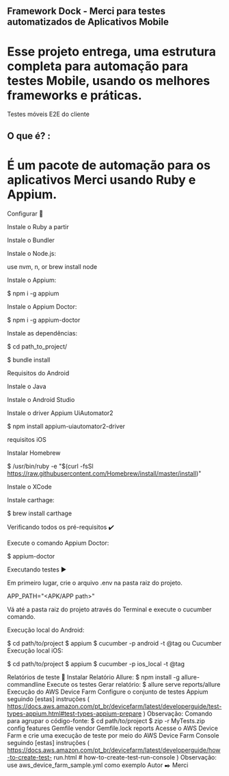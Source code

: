 ## Framework Dock - Merci  para testes automatizados de Aplicativos Mobile

# Esse projeto entrega, uma estrutura completa para automação para testes Mobile, usando os melhores frameworks e práticas.

Testes móveis E2E do cliente

## O que é? :

# É um pacote de automação para os aplicativos Merci usando Ruby e Appium.

Configurar 🔨

Instale o Ruby a partir 

Instale o Bundler 

Instale o Node.js:

use nvm, n, or brew install node

Instale o Appium:

$ npm i -g appium

Instale o Appium Doctor:

$ npm i -g appium-doctor

Instale as dependências:

$ cd path_to_project/

$ bundle install

Requisitos do Android

Instale o Java 

Instale o Android Studio 

Instale o driver Appium UiAutomator2

$ npm install appium-uiautomator2-driver

requisitos iOS

Instalar Homebrew

$ /usr/bin/ruby -e "$(curl -fsSl https://raw.githubusercontent.com/Homebrew/install/master/install)"

Instale o XCode 

Instale carthage:

$ brew install carthage

Verificando todos os pré-requisitos ✔️

Execute o comando Appium Doctor:

$ appium-doctor

Executando testes ▶ ️

Em primeiro lugar, crie o arquivo .env na pasta raiz do projeto.


APP_PATH="<APK/APP path>"

Vá até a pasta raiz do projeto através do Terminal e execute o cucumber comando.

Execução local do Android:

$ cd path/to/project
$ appium
$ cucumber -p android -t @tag ou Cucumber
Execução local iOS:

$ cd path/to/project
$ appium
$ cucumber -p ios_local -t @tag

Relatórios de teste 📄
Instalar Relatório Allure:
$ npm install -g allure-commandline
Execute os testes
Gerar relatório:
$ allure serve reports/allure
Execução do AWS Device Farm
Configure o conjunto de testes Appium seguindo [estas] instruções ( https://docs.aws.amazon.com/pt_br/devicefarm/latest/developerguide/test-types-appium.html#test-types-appium-prepare ) Observação: Comando para agrupar o código-fonte:
$ cd path/to/project
$ zip -r MyTests.zip config features Gemfile vendor Gemfile.lock reports
Acesse o AWS Device Farm e crie uma execução de teste por meio do AWS Device Farm Console seguindo [estas] instruções ( https://docs.aws.amazon.com/pt_br/devicefarm/latest/developerguide/how-to-create-test- run.html # how-to-create-test-run-console ) Observação: use aws_device_farm_sample.yml como exemplo
Autor ✒️
Merci
